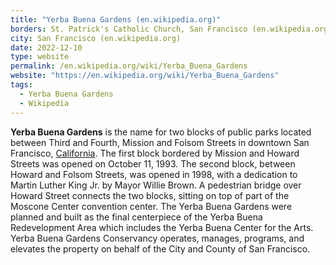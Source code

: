 ```yaml
---
title: "Yerba Buena Gardens (en.wikipedia.org)"
borders: St. Patrick's Catholic Church, San Francisco (en.wikipedia.org)
city: San Francisco (en.wikipedia.org)
date: 2022-12-10
type: website
permalink: /en.wikipedia.org/wiki/Yerba_Buena_Gardens
website: "https://en.wikipedia.org/wiki/Yerba_Buena_Gardens"
tags:
  - Yerba Buena Gardens
  - Wikipedia
---
```

**Yerba Buena Gardens** is the name for two blocks of public parks located between Third and Fourth, Mission and Folsom Streets in downtown San Francisco, [California](/en.wikipedia.org/wiki/California). The first block bordered by Mission and Howard Streets was opened on October 11, 1993. The second block, between Howard and Folsom Streets, was opened in 1998, with a dedication to Martin Luther King Jr. by Mayor Willie Brown. A pedestrian bridge over Howard Street connects the two blocks, sitting on top of part of the Moscone Center convention center. The Yerba Buena Gardens were planned and built as the final centerpiece of the Yerba Buena Redevelopment Area which includes the Yerba Buena Center for the Arts. Yerba Buena Gardens Conservancy operates, manages, programs, and elevates the property on behalf of the City and County of San Francisco.